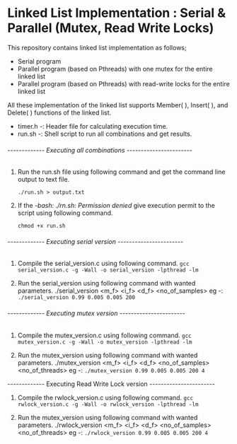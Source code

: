 # Linked List Implementation : Serial & Parallel (Mutex, Read Write Locks)

This repository contains linked list implementation as follows; 
  - Serial program
  - Parallel program (based on Pthreads) with one mutex for the entire linked list
  - Parallel program (based on Pthreads) with read-write locks for the entire linked list
  
All these implementation of the linked list supports Member( ), Insert( ), and Delete( ) functions of the linked list.

- timer.h -: Header file for calculating execution time.
- run.sh -: Shell script to run all combinations and get results.

###### ------------- Executing all combinations -----------------------

1. Run the run.sh file using following command and get the command line output to text file.
	
	`./run.sh > output.txt`

2. If the *-bash: ./rn.sh: Permission denied* give execution permit to the script using following command.

	`chmod +x run.sh`

###### ------------- Executing serial version -----------------------

1. Compile the serial_version.c using following command.
	`gcc serial_version.c -g -Wall -o serial_version -lpthread -lm`

2. Run the serial_version using following command with wanted parameters.
	./serial_version <m_f> <i_f> <d_f> <no_of_samples>
	eg -: `./serial_version 0.99 0.005 0.005 200`

###### ------------- Executing mutex version -----------------------

1. Compile the mutex_version.c using following command.
	`gcc mutex_version.c -g -Wall -o mutex_version -lpthread -lm`

2. Run the mutex_version using following command with wanted parameters.
	./mutex_version <m_f> <i_f> <d_f> <no_of_samples> <no_of_threads>
	eg -: `./mutex_version 0.99 0.005 0.005 200 4`


------------- Executing Read Write Lock version -----------------------

1. Compile the rwlock_version.c using following command.
	`gcc rwlock_version.c -g -Wall -o rwlock_version -lpthread -lm`

2. Run the mutex_version using following command with wanted parameters.
	./rwlock_version <m_f> <i_f> <d_f> <no_of_samples> <no_of_threads>
	eg -: `./rwlock_version 0.99 0.005 0.005 200 4`
